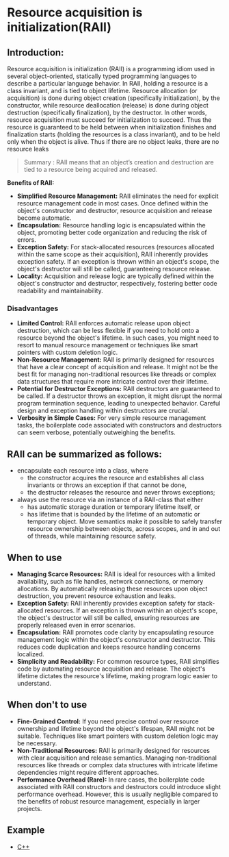 # Resource acquisition is initialization(RAII)

## Introduction:

Resource acquisition is initialization (RAII) is a programming idiom used in several object-oriented, statically typed programming languages to describe a particular language behavior. In RAII, holding a resource is a class invariant, and is tied to object lifetime. Resource allocation (or acquisition) is done during object creation (specifically initialization), by the constructor, while resource deallocation (release) is done during object destruction (specifically finalization), by the destructor. In other words, resource acquisition must succeed for initialization to succeed. Thus the resource is guaranteed to be held between when initialization finishes and finalization starts (holding the resources is a class invariant), and to be held only when the object is alive. Thus if there are no object leaks, there are no resource leaks


> Summary : RAII means that an object’s creation and destruction are tied to a resource being acquired and released.
 
**Benefits of RAII:**

* **Simplified Resource Management:** RAII eliminates the need for explicit resource management code in most cases. Once defined within the object's constructor and destructor, resource acquisition and release become automatic.
* **Encapsulation:** Resource handling logic is encapsulated within the object, promoting better code organization and reducing the risk of errors.
* **Exception Safety:** For stack-allocated resources (resources allocated within the same scope as their acquisition), RAII inherently provides exception safety. If an exception is thrown within an object's scope, the object's destructor will still be called, guaranteeing resource release.
* **Locality:** Acquisition and release logic are typically defined within the object's constructor and destructor, respectively, fostering better code readability and maintainability.

### Disadvantages

* **Limited Control:** RAII enforces automatic release upon object destruction, which can be less flexible if you need to hold onto a resource beyond the object's lifetime. In such cases, you might need to resort to manual resource management or techniques like smart pointers with custom deletion logic.
* **Non-Resource Management:** RAII is primarily designed for resources that have a clear concept of acquisition and release. It might not be the best fit for managing non-traditional resources like threads or complex data structures that require more intricate control over their lifetime.
* **Potential for Destructor Exceptions:** RAII destructors are guaranteed to be called. If a destructor throws an exception, it might disrupt the normal program termination sequence, leading to unexpected behavior. Careful design and exception handling within destructors are crucial.
* **Verbosity in Simple Cases:** For very simple resource management tasks, the boilerplate code associated with constructors and destructors can seem verbose, potentially outweighing the benefits.

## RAII can be summarized as follows:

- encapsulate each resource into a class, where
    - the constructor acquires the resource and establishes all class invariants or throws an exception if that cannot be done,
    - the destructor releases the resource and never throws exceptions;
- always use the resource via an instance of a RAII-class that either
    - has automatic storage duration or temporary lifetime itself, or
    - has lifetime that is bounded by the lifetime of an automatic or temporary object.
Move semantics make it possible to safely transfer resource ownership between objects, across scopes, and in and out of threads, while maintaining resource safety.

## When to use

* **Managing Scarce Resources:** RAII is ideal for resources with a limited availability, such as file handles, network connections, or memory allocations. By automatically releasing these resources upon object destruction, you prevent resource exhaustion and leaks.
* **Exception Safety:** RAII inherently provides exception safety for stack-allocated resources. If an exception is thrown within an object's scope, the object's destructor will still be called, ensuring resources are properly released even in error scenarios.
* **Encapsulation:** RAII promotes code clarity by encapsulating resource management logic within the object's constructor and destructor. This reduces code duplication and keeps resource handling concerns localized.
* **Simplicity and Readability:** For common resource types, RAII simplifies code by automating resource acquisition and release.  The object's lifetime dictates the resource's lifetime, making program logic easier to understand.

## When don't to use

* **Fine-Grained Control:** If you need precise control over resource ownership and lifetime beyond the object's lifespan, RAII might not be suitable. Techniques like smart pointers with custom deletion logic may be necessary.
* **Non-Traditional Resources:** RAII is primarily designed for resources with clear acquisition and release semantics. Managing non-traditional resources like threads or complex data structures with intricate lifetime dependencies might require different approaches.
* **Performance Overhead (Rare):** In rare cases, the boilerplate code associated with RAII constructors and destructors could introduce slight performance overhead. However, this is usually negligible compared to the benefits of robust resource management, especially in larger projects.

## Example
- [C++](https://github.com/m-mdy-m/algorithms-data-structures/blob/main/2.OOP/concepts/MediumExample/design_patterns/Creational/RAII/RAII.C%2B%2B)
